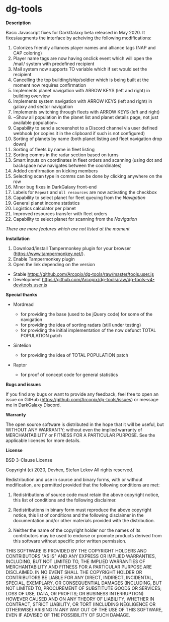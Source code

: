 # dg-tools

**Description**

Basic Javascript fixes for DarkGalaxy beta released in May 2020. It fixes/augments the interface by acheiving the following modifications:
1. Colorizes friendly alliances player names and alliance tags (NAP and CAP coloring)
1. Player name tags are now having onclick event which will open the /mail/ system with predefined recipient
1. Mail system now supports TO variable which if set would set the recipient
1. Cancelling the top building/ship/soldier which is being built at the moment now requires confirmation
1. Implements planet navigation with ARROW KEYS (left and right) in building overview
1. Implements system navigation with ARROW KEYS (left and right) in galaxy and sector navigation
1. Implements switching through fleets with ARROW KEYS (left and right)
1. ~Show all population in the planet list and planet details page, not just available population~
1. Capability to send a screenshot to a Discord channel via user defined webhook (or copies it in the clipboard if such is not configured)
1. Sorting of planets by name (both planet listing and fleet navigation drop down)
1. Sorting of fleets by name in fleet listing
1. Sorting comms in the radar section based on turns
1. Smart inputs on coordinates in fleet orders and scanning (using dot and backspace now navigates between the coordinates)
1. Added confirmation on kicking members
1. Selecting scan type in comms can be done by clicking anywhere on the row
1. Minor bug fixes in DarkGalaxy front-end
1. Labels for `Repeat` and `All resources` are now activating the checkbox
1. Capability to select planet for fleet queuing from the *Navigation*
1. General planet income statistics
1. Logistics calculator per planet
1. Improved resources transfer with fleet orders
1. Capability to select planet for scanning from the *Navigation*

*There are more features which are not listed at the moment*

**Installation**

1. Download/install Tampermonkey plugin for your browser (https://www.tampermonkey.net/).
1. Enable Tampermonkey plugin
1. Open the link depending on the version
  * Stable https://github.com/Arcopix/dg-tools/raw/master/tools.user.js
  * Development https://github.com/Arcopix/dg-tools/raw/dg-tools-v4-dev/tools.user.js

**Special thanks**

* Mordread
  * for providing the base (used to be jQuery code) for some of the navigation
  * for providing the idea of sorting radars (still under testing)
  * for providing the initial implementation of the now defunct TOTAL POPULATION patch

* Sintelion
  * for providing the idea of TOTAL POPULATION patch

* Raptor
  * for proof of concept code for general statistics

**Bugs and issues**

If you find any bugs or want to provide any feedback, feel free to open an issue on GitHub (https://github.com/Arcopix/dg-tools/issues) or message me in DarkGalaxy Discord.

**Warranty**

The open source software is distributed in the hope that it will be useful, but WITHOUT ANY WARRANTY;
without even the implied warranty of MERCHANTABILITY or FITNESS FOR A PARTICULAR PURPOSE. See the
applicable licenses for more details.

**License**

BSD 3-Clause License

Copyright (c) 2020, Devhex, Stefan Lekov
All rights reserved.

Redistribution and use in source and binary forms, with or without
modification, are permitted provided that the following conditions are met:

1. Redistributions of source code must retain the above copyright notice, this
   list of conditions and the following disclaimer.

2. Redistributions in binary form must reproduce the above copyright notice,
   this list of conditions and the following disclaimer in the documentation
   and/or other materials provided with the distribution.

3. Neither the name of the copyright holder nor the names of its
   contributors may be used to endorse or promote products derived from
   this software without specific prior written permission.

THIS SOFTWARE IS PROVIDED BY THE COPYRIGHT HOLDERS AND CONTRIBUTORS "AS IS"
AND ANY EXPRESS OR IMPLIED WARRANTIES, INCLUDING, BUT NOT LIMITED TO, THE
IMPLIED WARRANTIES OF MERCHANTABILITY AND FITNESS FOR A PARTICULAR PURPOSE ARE
DISCLAIMED. IN NO EVENT SHALL THE COPYRIGHT HOLDER OR CONTRIBUTORS BE LIABLE
FOR ANY DIRECT, INDIRECT, INCIDENTAL, SPECIAL, EXEMPLARY, OR CONSEQUENTIAL
DAMAGES (INCLUDING, BUT NOT LIMITED TO, PROCUREMENT OF SUBSTITUTE GOODS OR
SERVICES; LOSS OF USE, DATA, OR PROFITS; OR BUSINESS INTERRUPTION) HOWEVER
CAUSED AND ON ANY THEORY OF LIABILITY, WHETHER IN CONTRACT, STRICT LIABILITY,
OR TORT (INCLUDING NEGLIGENCE OR OTHERWISE) ARISING IN ANY WAY OUT OF THE USE
OF THIS SOFTWARE, EVEN IF ADVISED OF THE POSSIBILITY OF SUCH DAMAGE.
